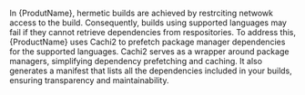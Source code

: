 In {ProdutName}, hermetic builds are achieved by restrciting netwowk access to the build. Consequently, builds using supported languages may fail if they cannot retrieve dependencies from respositories. To address this, {ProductName} uses Cachi2 to prefetch package manager dependencies for the supported languages. Cachi2 serves as a wrapper around package managers, simplifying dependency prefetching and caching. It also generates a manifest that lists all the dependencies included in your builds, ensuring transparency and maintainability.
